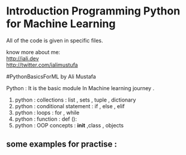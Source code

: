 Introduction Programming Python for Machine Learning
=====================================================

All of the code is  given in specific files.

know more about me: <br>
http://iali.dev <br>
http://twitter.com/ialimustufa

#PythonBasicsForML by Ali Mustafa 

Python : It is the basic module In Machine learning journey .

1) python : collections : list , sets , tuple , dictionary
2) python : conditional statement : if , else , elif
3) python : loops : for , while 
4) python : function : def ():
5) python : OOP concepts : __init__ ,class , objects 


## some examples for practise :
